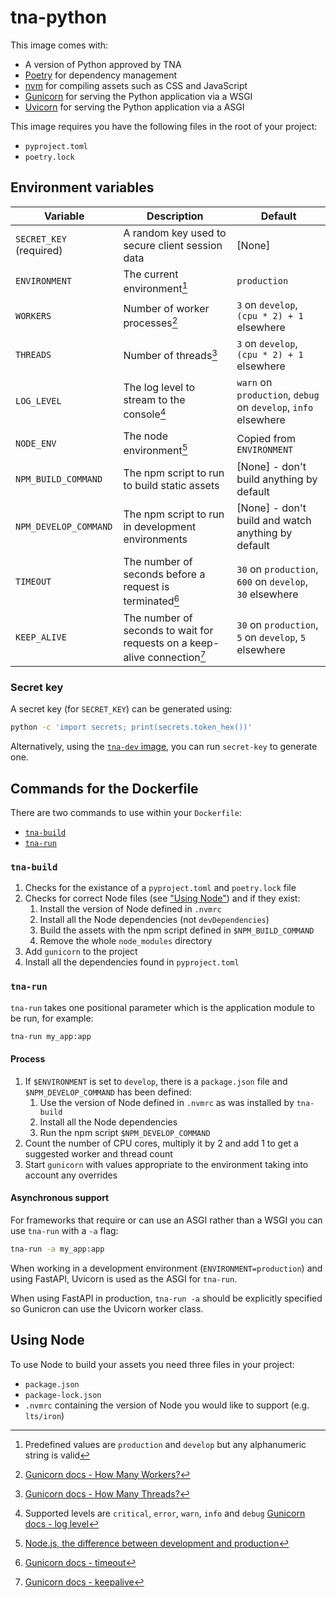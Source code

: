 # tna-python

This image comes with:

- A version of Python approved by TNA
- [Poetry](https://python-poetry.org/) for dependency management
- [nvm](https://github.com/nvm-sh/nvm) for compiling assets such as CSS and JavaScript
- [Gunicorn](https://gunicorn.org/) for serving the Python application via a WSGI
- [Uvicorn](https://www.uvicorn.org/) for serving the Python application via a ASGI

This image requires you have the following files in the root of your project:

- `pyproject.toml`
- `poetry.lock`

## Environment variables

| Variable                | Description                                                               | Default                                                        |
| -----------------------  | ------------------------------------------------------------------------- | -------------------------------------------------------------- |
| `SECRET_KEY` (required) | A random key used to secure client session data                           | [None]                                                         |
| `ENVIRONMENT`           | The current environment[^1]                                               | `production`                                                   |
| `WORKERS`               | Number of worker processes[^2]                                            | `3` on `develop`, `(cpu * 2) + 1` elsewhere                    |
| `THREADS`               | Number of threads[^3]                                                     | `3` on `develop`, `(cpu * 2) + 1` elsewhere                    |
| `LOG_LEVEL`             | The log level to stream to the console[^4]                                | `warn` on `production`, `debug` on `develop`, `info` elsewhere |
| `NODE_ENV`              | The node environment[^5]                                                  | Copied from `ENVIRONMENT`                                      |
| `NPM_BUILD_COMMAND`     | The npm script to run to build static assets                              | [None] - don't build anything by default                       |
| `NPM_DEVELOP_COMMAND`   | The npm script to run in development environments                         | [None] - don't build and watch anything by default             |
| `TIMEOUT`               | The number of seconds before a request is terminated[^6]                  | `30` on `production`, `600` on `develop`, `30` elsewhere       |
| `KEEP_ALIVE`            | The number of seconds to wait for requests on a keep-alive connection[^7] | `30` on `production`, `5` on `develop`, `5` elsewhere          |

[^1]: Predefined values are `production` and `develop` but any alphanumeric string is valid
[^2]: [Gunicorn docs - How Many Workers?](https://docs.gunicorn.org/en/latest/design.html#how-many-workers)
[^3]: [Gunicorn docs - How Many Threads?](https://docs.gunicorn.org/en/latest/design.html#how-many-threads)
[^4]: Supported levels are `critical`, `error`, `warn`, `info` and `debug` [Gunicorn docs - log level](https://docs.gunicorn.org/en/latest/settings.html?highlight=log#loglevel)
[^5]: [Node.js, the difference between development and production](https://nodejs.dev/en/learn/nodejs-the-difference-between-development-and-production/)
[^6]: [Gunicorn docs - timeout](https://docs.gunicorn.org/en/stable/settings.html#timeout)
[^7]: [Gunicorn docs - keepalive](https://docs.gunicorn.org/en/stable/settings.html#keepalive)

### Secret key

A secret key (for `SECRET_KEY`) can be generated using:

```sh
python -c 'import secrets; print(secrets.token_hex())'
```

Alternatively, using the [`tna-dev` image](https://github.com/nationalarchives/docker/tree/main/docker/tna-python-dev), you can run `secret-key` to generate one.

## Commands for the Dockerfile

There are two commands to use within your `Dockerfile`:

- [`tna-build`](#tna-build)
- [`tna-run`](#tna-run)

### `tna-build`

1. Checks for the existance of a `pyproject.toml` and `poetry.lock` file
1. Checks for correct Node files (see ["Using Node"](#using-node)) and if they exist:
    1. Install the version of Node defined in `.nvmrc`
    1. Install all the Node dependencies (not `devDependencies`)
    1. Build the assets with the npm script defined in `$NPM_BUILD_COMMAND`
    1. Remove the whole `node_modules` directory
1. Add `gunicorn` to the project
1. Install all the dependencies found in `pyproject.toml`

### `tna-run`

`tna-run` takes one positional parameter which is the application module to be run, for example:

```sh
tna-run my_app:app
```

#### Process

1. If `$ENVIRONMENT` is set to `develop`, there is a `package.json` file and `$NPM_DEVELOP_COMMAND` has been defined:
    1. Use the version of Node defined in `.nvmrc` as was installed by `tna-build`
    1. Install all the Node dependencies
    1. Run the npm script `$NPM_DEVELOP_COMMAND`
1. Count the number of CPU cores, multiply it by 2 and add 1 to get a suggested worker and thread count
1. Start `gunicorn` with values appropriate to the environment taking into account any overrides

#### Asynchronous support

For frameworks that require or can use an ASGI rather than a WSGI you can use `tna-run` with a `-a` flag:

```sh
tna-run -a my_app:app
```

When working in a development environment (`ENVIRONMENT=production`) and using FastAPI, Uvicorn is used as the ASGI for `tna-run`.

When using FastAPI in production, `tna-run -a` should be explicitly specified so Gunicron can use the Uvicorn worker class.

## Using Node

To use Node to build your assets you need three files in your project:

- `package.json`
- `package-lock.json`
- `.nvmrc` containing the version of Node you would like to support (e.g. `lts/iron`)
